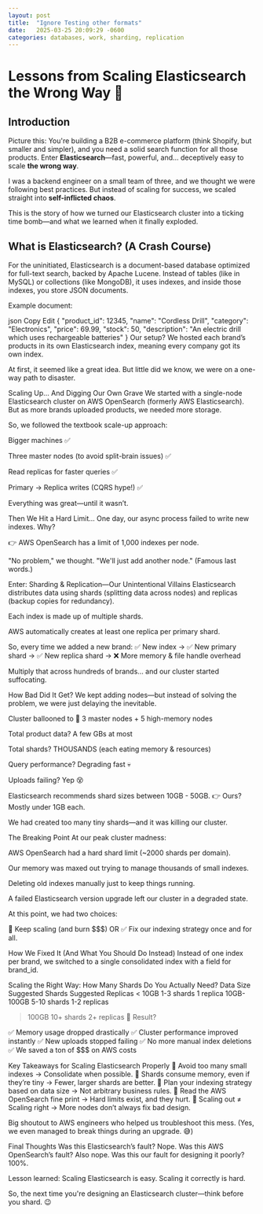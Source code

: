 ```yaml
---
layout: post
title:  "Ignore Testing other formats"
date:   2025-03-25 20:09:29 -0600
categories: databases, work, sharding, replication
---
```


# Lessons from Scaling Elasticsearch the Wrong Way 🚨

## Introduction
Picture this: You're building a B2B e-commerce platform (think Shopify, but smaller and simpler), and you need a solid search function for all those products. Enter **Elasticsearch**—fast, powerful, and… deceptively easy to scale **the wrong way**.

I was a backend engineer on a small team of three, and we thought we were following best practices. But instead of scaling for success, we scaled straight into **self-inflicted chaos**.

This is the story of how we turned our Elasticsearch cluster into a ticking time bomb—and what we learned when it finally exploded.

## What is Elasticsearch? (A Crash Course)
For the uninitiated, Elasticsearch is a document-based database optimized for full-text search, backed by Apache Lucene. Instead of tables (like in MySQL) or collections (like MongoDB), it uses indexes, and inside those indexes, you store JSON documents.

Example document:

json
Copy
Edit
{
  "product_id": 12345,
  "name": "Cordless Drill",
  "category": "Electronics",
  "price": 69.99,
  "stock": 50,
  "description": "An electric drill which uses rechargeable batteries"
}
Our setup? We hosted each brand’s products in its own Elasticsearch index, meaning every company got its own index.

At first, it seemed like a great idea. But little did we know, we were on a one-way path to disaster.

Scaling Up… And Digging Our Own Grave
We started with a single-node Elasticsearch cluster on AWS OpenSearch (formerly AWS Elasticsearch). But as more brands uploaded products, we needed more storage.

So, we followed the textbook scale-up approach:

Bigger machines ✅

Three master nodes (to avoid split-brain issues) ✅

Read replicas for faster queries ✅

Primary → Replica writes (CQRS hype!) ✅

Everything was great—until it wasn’t.

Then We Hit a Hard Limit…
One day, our async process failed to write new indexes. Why?

👉 AWS OpenSearch has a limit of 1,000 indexes per node.

"No problem," we thought. "We'll just add another node." (Famous last words.)

Enter: Sharding & Replication—Our Unintentional Villains
Elasticsearch distributes data using shards (splitting data across nodes) and replicas (backup copies for redundancy).

Each index is made up of multiple shards.

AWS automatically creates at least one replica per primary shard.

So, every time we added a new brand:
✅ New index → ✅ New primary shard → ✅ New replica shard → ❌ More memory & file handle overhead

Multiply that across hundreds of brands… and our cluster started suffocating.

How Bad Did It Get?
We kept adding nodes—but instead of solving the problem, we were just delaying the inevitable.

Cluster ballooned to 🚀 3 master nodes + 5 high-memory nodes

Total product data? A few GBs at most

Total shards? THOUSANDS (each eating memory & resources)

Query performance? Degrading fast 💀

Uploads failing? Yep 😵

Elasticsearch recommends shard sizes between 10GB - 50GB.
👉 Ours? Mostly under 1GB each.

We had created too many tiny shards—and it was killing our cluster.

The Breaking Point
At our peak cluster madness:

AWS OpenSearch had a hard shard limit (~2000 shards per domain).

Our memory was maxed out trying to manage thousands of small indexes.

Deleting old indexes manually just to keep things running.

A failed Elasticsearch version upgrade left our cluster in a degraded state.

At this point, we had two choices:

🛑 Keep scaling (and burn $$$) OR
✅ Fix our indexing strategy once and for all.

How We Fixed It (And What You Should Do Instead)
Instead of one index per brand, we switched to a single consolidated index with a field for brand_id.

Scaling the Right Way: How Many Shards Do You Actually Need?
Data Size	Suggested Shards	Suggested Replicas
< 10GB	1-3 shards	1 replica
10GB-100GB	5-10 shards	1-2 replicas
> 100GB	10+ shards	2+ replicas
🚀 Result?

✅ Memory usage dropped drastically
✅ Cluster performance improved instantly
✅ New uploads stopped failing
✅ No more manual index deletions
✅ We saved a ton of $$$ on AWS costs

Key Takeaways for Scaling Elasticsearch Properly
🔹 Avoid too many small indexes → Consolidate when possible.
🔹 Shards consume memory, even if they’re tiny → Fewer, larger shards are better.
🔹 Plan your indexing strategy based on data size → Not arbitrary business rules.
🔹 Read the AWS OpenSearch fine print → Hard limits exist, and they hurt.
🔹 Scaling out ≠ Scaling right → More nodes don’t always fix bad design.

Big shoutout to AWS engineers who helped us troubleshoot this mess. (Yes, we even managed to break things during an upgrade. 😅)

Final Thoughts
Was this Elasticsearch’s fault? Nope.
Was this AWS OpenSearch’s fault? Also nope.
Was this our fault for designing it poorly? 100%.

Lesson learned: Scaling Elasticsearch is easy. Scaling it correctly is hard.

So, the next time you're designing an Elasticsearch cluster—think before you shard. 😉